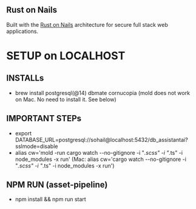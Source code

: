 ## Rust on Nails

Built with the [Rust on Nails](https://rust-on-nails.com/) architecture for secure full stack web applications.

# SETUP on LOCALHOST

## INSTALLs

- brew install postgresql(@14) dbmate cornucopia
(mold does not work on Mac. No need to install it. See below)

## IMPORTANT STEPs

- export DATABASE_URL=postgresql://sohail@localhost:5432/db_assistantai?sslmode=disable
- alias cw='mold -run cargo watch --no-gitignore -i "*.scss" -i "*.ts" -i node_modules -x run'
(Mac: alias cw='cargo watch --no-gitignore -i "*.scss" -i "*.ts" -i node_modules -x run')

## NPM RUN (asset-pipeline)

- npm install && npm run start

